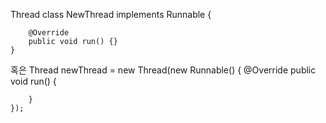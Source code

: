 Thread
	class NewThread implements Runnable {

		@Override
		public void run() {}
	}
혹은
	Thread newThread = new Thread(new Runnable() 
	{
		@Override
		public void run() 
		{
			
	    }
	});
